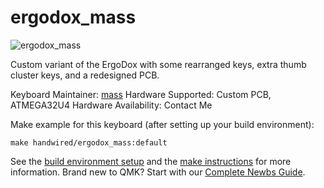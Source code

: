 # ergodox_mass

![ergodox_mass](https://i.redd.it/xat76klmp9721.jpg)

Custom variant of the ErgoDox with some rearranged keys, extra thumb cluster
keys, and a redesigned PCB.

Keyboard Maintainer: [mass](https://github.com/mass)
Hardware Supported: Custom PCB, ATMEGA32U4
Hardware Availability: Contact Me

Make example for this keyboard (after setting up your build environment):

    make handwired/ergodox_mass:default

See the [build environment setup](https://docs.qmk.fm/#/getting_started_build_tools) and the [make instructions](https://docs.qmk.fm/#/getting_started_make_guide) for more information. Brand new to QMK? Start with our [Complete Newbs Guide](https://docs.qmk.fm/#/newbs).
